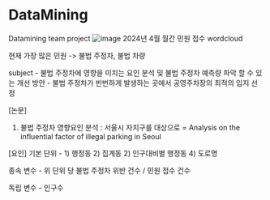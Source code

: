 # DataMining
Datamining team project
![image](https://github.com/seochanit/DataMining/assets/163231240/2dbaf9ca-a735-4307-abda-f876157be6ff)
2024년 4월 월간 민원 접수 wordcloud

현재 가장 많은 민원 -> 불법 주정차, 불법 차량

subject - 불법 주정차에 영향을 미치는 요인 분석 및 불법 주정차 예측량 파악
할 수 있는 개선 방안 - 불법 주정차가 빈번하게 발생하는 곳에서 공영주차장의 최적의 입지 선정

[논문]
1. 불법 주정차 영향요인 분석 : 서울시 자치구를 대상으로 = Analysis on the influential factor of illegal parking in Seoul

[요인]
기본 단위 - 1) 행정동 2) 집계동 2) 인구대비별 행정동 4) 도로명

종속 변수 - 위 단위 당 불법 주정차 위반 건수 / 민원 접수 건수

독립 변수 - 인구수
